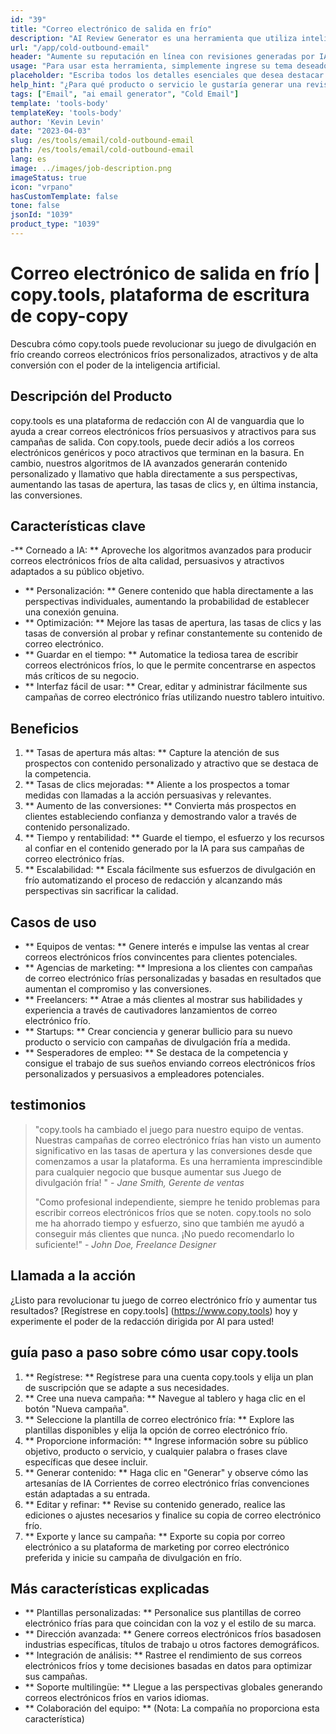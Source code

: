 ```yaml
---
id: "39"
title: "Correo electrónico de salida en frío"
description: "AI Review Generator es una herramienta que utiliza inteligencia artificial para crear revisiones auténticas y persuasivas para productos o servicios.  Ahorre tiempo y esfuerzo generando revisiones realistas, coherentes y atractivas basadas en un tema o palabras clave determinadas para mejorar su presencia y credibilidad en línea."
url: "/app/cold-outbound-email"
header: "Aumente su reputación en línea con revisiones generadas por IA."
usage: "Para usar esta herramienta, simplemente ingrese su tema deseado, palabras clave y características clave del producto o servicio.  El generador de revisión de AI creará una revisión bien estructurada, única y persuasiva basada en su aporte."
placeholder: "Escriba todos los detalles esenciales que desea destacar en la revisión, por ejemplo: \ n \ n Puntos clave: \ n \ n1.  Excelente servicio al cliente \ N2.  Producto de alta calidad \ n3.  Envío rápido \ n \ n Palabras clave: servicio al cliente, calidad del producto, envío \ n \ n"
help_hint: "¿Para qué producto o servicio le gustaría generar una revisión?  Ingrese algunas palabras clave relacionadas con el tema y crearemos una revisión convincente basada en su aporte.  Se recomienda enumerar los puntos clave que desea resaltar en la revisión."
tags: ["Email", "ai email generator", "Cold Email"]
template: 'tools-body'
templateKey: 'tools-body'
author: 'Kevin Levin'
date: "2023-04-03"
slug: /es/tools/email/cold-outbound-email
path: /es/tools/email/cold-outbound-email
lang: es
image: ../images/job-description.png
imageStatus: true
icon: "vrpano"
hasCustomTemplate: false
tone: false
jsonId: "1039"
product_type: "1039"
---
```

# Correo electrónico de salida en frío |  copy.tools, plataforma de escritura de copy-copy

Descubra cómo copy.tools puede revolucionar su juego de divulgación en frío creando correos electrónicos fríos personalizados, atractivos y de alta conversión con el poder de la inteligencia artificial.

## Descripción del Producto

copy.tools es una plataforma de redacción con AI de vanguardia que lo ayuda a crear correos electrónicos fríos persuasivos y atractivos para sus campañas de salida.  Con copy.tools, puede decir adiós a los correos electrónicos genéricos y poco atractivos que terminan en la basura.  En cambio, nuestros algoritmos de IA avanzados generarán contenido personalizado y llamativo que habla directamente a sus perspectivas, aumentando las tasas de apertura, las tasas de clics y, en última instancia, las conversiones.

## Características clave

-** Corneado a IA: ** Aproveche los algoritmos avanzados para producir correos electrónicos fríos de alta calidad, persuasivos y atractivos adaptados a su público objetivo.
 - ** Personalización: ** Genere contenido que habla directamente a las perspectivas individuales, aumentando la probabilidad de establecer una conexión genuina.
 - ** Optimización: ** Mejore las tasas de apertura, las tasas de clics y las tasas de conversión al probar y refinar constantemente su contenido de correo electrónico.
 - ** Guardar en el tiempo: ** Automatice la tediosa tarea de escribir correos electrónicos fríos, lo que le permite concentrarse en aspectos más críticos de su negocio.
 - ** Interfaz fácil de usar: ** Crear, editar y administrar fácilmente sus campañas de correo electrónico frías utilizando nuestro tablero intuitivo.

## Beneficios

1. ** Tasas de apertura más altas: ** Capture la atención de sus prospectos con contenido personalizado y atractivo que se destaca de la competencia.
 2. ** Tasas de clics mejoradas: ** Aliente a los prospectos a tomar medidas con llamadas a la acción persuasivas y relevantes.
 3. ** Aumento de las conversiones: ** Convierta más prospectos en clientes estableciendo confianza y demostrando valor a través de contenido personalizado.
 4. ** Tiempo y rentabilidad: ** Guarde el tiempo, el esfuerzo y los recursos al confiar en el contenido generado por la IA para sus campañas de correo electrónico frías.
 5. ** Escalabilidad: ** Escala fácilmente sus esfuerzos de divulgación en frío automatizando el proceso de redacción y alcanzando más perspectivas sin sacrificar la calidad.

## Casos de uso

- ** Equipos de ventas: ** Genere interés e impulse las ventas al crear correos electrónicos fríos convincentes para clientes potenciales.
 - ** Agencias de marketing: ** Impresiona a los clientes con campañas de correo electrónico frías personalizadas y basadas en resultados que aumentan el compromiso y las conversiones.
 - ** Freelancers: ** Atrae a más clientes al mostrar sus habilidades y experiencia a través de cautivadores lanzamientos de correo electrónico frío.
 - ** Startups: ** Crear conciencia y generar bullicio para su nuevo producto o servicio con campañas de divulgación fría a medida.
 - ** Sesperadores de empleo: ** Se destaca de la competencia y consigue el trabajo de sus sueños enviando correos electrónicos fríos personalizados y persuasivos a empleadores potenciales.

## testimonios

> "copy.tools ha cambiado el juego para nuestro equipo de ventas. Nuestras campañas de correo electrónico frías han visto un aumento significativo en las tasas de apertura y las conversiones desde que comenzamos a usar la plataforma. Es una herramienta imprescindible para cualquier negocio que busque aumentar sus  Juego de divulgación fría! "  - _Jane Smith, Gerente de ventas_
 >
 > "Como profesional independiente, siempre he tenido problemas para escribir correos electrónicos fríos que se noten. copy.tools no solo me ha ahorrado tiempo y esfuerzo, sino que también me ayudó a conseguir más clientes que nunca. ¡No puedo recomendarlo lo suficiente!"  - _John Doe, Freelance Designer_

## Llamada a la acción

¿Listo para revolucionar tu juego de correo electrónico frío y aumentar tus resultados?  [Regístrese en copy.tools] (https://www.copy.tools) hoy y experimente el poder de la redacción dirigida por AI para usted!

## guía paso a paso sobre cómo usar copy.tools

1. ** Regístrese: ** Regístrese para una cuenta copy.tools y elija un plan de suscripción que se adapte a sus necesidades.
 2. ** Cree una nueva campaña: ** Navegue al tablero y haga clic en el botón "Nueva campaña".
 3. ** Seleccione la plantilla de correo electrónico fría: ** Explore las plantillas disponibles y elija la opción de correo electrónico frío.
 4. ** Proporcione información: ** Ingrese información sobre su público objetivo, producto o servicio, y cualquier palabra o frases clave específicas que desee incluir.
 5. ** Generar contenido: ** Haga clic en "Generar" y observe cómo las artesanías de IA Corrientes de correo electrónico frías convenciones están adaptadas a su entrada.
 6. ** Editar y refinar: ** Revise su contenido generado, realice las ediciones o ajustes necesarios y finalice su copia de correo electrónico frío.
 7. ** Exporte y lance su campaña: ** Exporte su copia por correo electrónico a su plataforma de marketing por correo electrónico preferida y inicie su campaña de divulgación en frío.

## Más características explicadas

- ** Plantillas personalizadas: ** Personalice sus plantillas de correo electrónico frías para que coincidan con la voz y el estilo de su marca.
 - ** Dirección avanzada: ** Genere correos electrónicos fríos basados ​​en industrias específicas, títulos de trabajo u otros factores demográficos.
 - ** Integración de análisis: ** Rastree el rendimiento de sus correos electrónicos fríos y tome decisiones basadas en datos para optimizar sus campañas.
 - ** Soporte multilingüe: ** Llegue a las perspectivas globales generando correos electrónicos fríos en varios idiomas.
 - ** Colaboración del equipo: ** (Nota: La compañía no proporciona esta característica)
